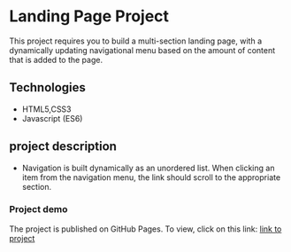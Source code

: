 # Landing Page Project

This project requires you to build a multi-section landing page, with a dynamically updating navigational menu based on the amount of content that is added to the page.


## Technologies 

- HTML5,CSS3
- Javascript (ES6)

## project description

- Navigation is built dynamically as an unordered list.
When clicking an item from the navigation menu, the link should scroll to the appropriate section.



### Project demo

The project is published on GitHub Pages. To view, click on this link: [link to project](https://elhaw.github.io/ladnding-page-project/)
